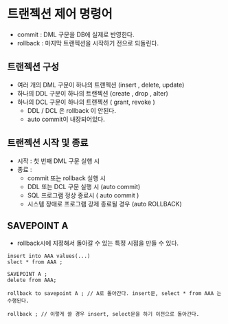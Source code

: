 # 트랜젝션 제어 명령어
- commit : DML 구문을 DB에 실제로 반영한다.
- rollback : 마지막 트랜젝션을 시작하기 전으로 되돌린다. 


## 트랜젝션 구성 
- 여러 개의 DML 구문이 하나의 트랜젝션  (insert , delete, update) 
- 하나의 DDL 구문이 하나의 트랜젝션 (create , drop , alter) 
- 하나의 DCL 구문이 하나의 트랜젝션 ( grant, revoke ) 
    -  DDL / DCL 은 rollback 이 안된다.
    -  auto commit이 내장되어있다. 

## 트랜젝션 시작 및 종료 
- 시작 : 첫 번째 DML 구문 실행 시 
- 종료 : 
    - commit 또는 rollback 실행 시 
    - DDL 또는 DCL 구문 실행 시 (auto commit) 
    - SQL 프로그램 정상 종료시 ( auto commit ) 
    - 시스템 장애로 프로그램 강제 종료될 경우 (auto ROLLBACK) 

## SAVEPOINT A 
- rollback시에 지정해서 돌아갈 수 있는 특정 시점을 만들 수 있다. 
```
insert into AAA values(...) 
slect * from AAA ; 

SAVEPOINT A ; 
delete from AAA; 

rollback to savepoint A ; // A로 돌아간다. insert문, select * from AAA 는 수행된다. 

rollback ; // 이렇게 쓸 경우 insert, select문을 하기 이전으로 돌아간다. 
```
